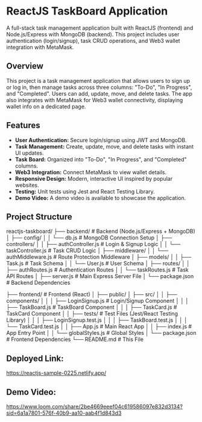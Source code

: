 # ReactJS TaskBoard Application

A full-stack task management application built with ReactJS (frontend) and Node.js/Express with MongoDB (backend). This project includes user authentication (login/signup), task CRUD operations, and Web3 wallet integration with MetaMask.

## Overview

This project is a task management application that allows users to sign up or log in, then manage tasks across three columns: "To-Do", "In Progress", and "Completed". Users can add, update, move, and delete tasks. The app also integrates with MetaMask for Web3 wallet connectivity, displaying wallet info on a dedicated page.

## Features

- **User Authentication:** Secure login/signup using JWT and MongoDB.
- **Task Management:** Create, update, move, and delete tasks with instant UI updates.
- **Task Board:** Organized into "To-Do", "In Progress", and "Completed" columns.
- **Web3 Integration:** Connect MetaMask to view wallet details.
- **Responsive Design:** Modern, interactive UI inspired by popular websites.
- **Testing:** Unit tests using Jest and React Testing Library.
- **Demo Video:** A demo video is available to showcase the application.

## Project Structure
reactjs-taskboard/ 
├── backend/ # Backend (Node.js/Express + MongoDB) │ ├── config/ │ │ └── db.js # MongoDB Connection Setup │ ├── controllers/ │ │ ├── authController.js # Login & Signup Logic │ │ └── taskController.js # Task CRUD Logic │ ├── middleware/ │ │ └── authMiddleware.js # Route Protection Middleware │ ├── models/ │ │ ├── Task.js # Task Schema │ │ └── User.js # User Schema │ ├── routes/ │ │ ├── authRoutes.js # Authentication Routes │ │ └── taskRoutes.js # Task API Routes │ ├── server.js # Main Express Server File │ └── package.json # Backend Dependencies 

├── frontend/ # Frontend (React) │ ├── public/ │ ├── src/ │ │ ├── components/ │ │ │ ├── LoginSignup.js # Login/Signup Component │ │ │ ├── TaskBoard.js # TaskBoard Component │ │ │ ├── TaskCard.js # TaskCard Component │ │ ├── tests/ # Test Files (Jest/React Testing Library) │ │ │ ├── LoginSignup.test.js │ │ │ ├── TaskBoard.test.js │ │ │ └── TaskCard.test.js │ │ ├── App.js # Main React App │ │ ├── index.js # App Entry Point │ │ └── globalStyles.js # Global Styles │ └── package.json # Frontend Dependencies └── README.md # This File

## Deployed Link:
https://reactjs-sample-0225.netlify.app/

## Demo Video:
https://www.loom.com/share/2be4669eeef04c619586097e832d3134?sid=6a1a7801-576f-40b9-aa10-aab4f1d843d3

